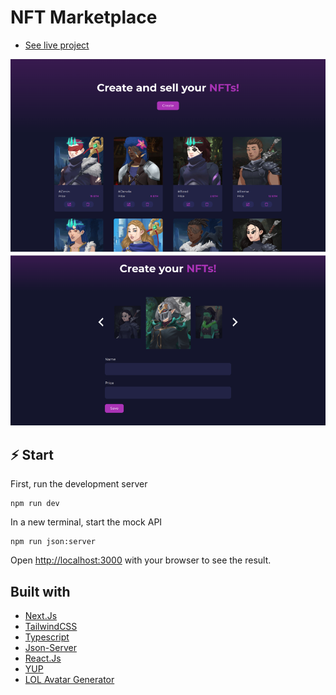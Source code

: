 # NFT Marketplace

- [See live project](https://nft-marketplace-tiagolpires.vercel.app/)

![](/public/git-image.png)

## ⚡️ Start

First, run the development server

```
npm run dev
```

In a new terminal, start the mock API

```
npm run json:server
```

Open [http://localhost:3000](http://localhost:3000) with your browser to see the result.

## Built with

- [Next.Js](https://nextjs.org/)
- [TailwindCSS](https://tailwindcss.com/)
- [Typescript](https://www.typescriptlang.org/)
- [Json-Server](https://github.com/typicode/json-server)
- [React.Js](https://reactjs.org/)
- [YUP](https://github.com/jquense/yup)
- [LOL Avatar Generator](https://www.leagueoflegends.com/)

